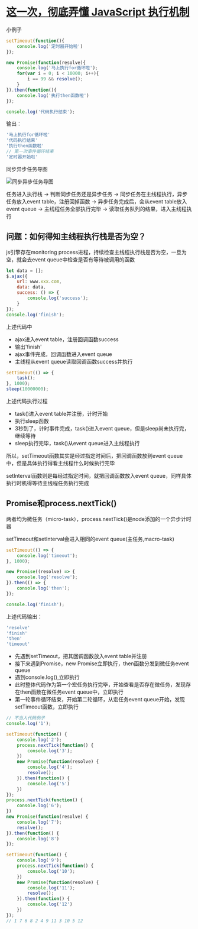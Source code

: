 # [这一次，彻底弄懂 JavaScript 执行机制](https://juejin.im/post/59e85eebf265da430d571f89)

小例子

```js
setTimeout(function(){
    console.log('定时器开始啦')
});

new Promise(function(resolve){
    console.log('马上执行for循环啦');
    for(var i = 0; i < 10000; i++){
        i == 99 && resolve();
    }
}).then(function(){
    console.log('执行then函数啦')
});

console.log('代码执行结束');
```

输出：

```js
'马上执行for循环啦'
'代码执行结束'
'执行then函数啦'
// 第一次事件循环结束
'定时器开始啦'
```

同步异步任务导图

![同步异步任务导图](https://user-gold-cdn.xitu.io/2017/11/21/15fdd88994142347?imageView2/0/w/1280/h/960/format/webp/ignore-error/1)

任务进入执行栈 -> 判断同步任务还是异步任务 -> 同步任务在主线程执行，异步任务放入event table，注册回掉函数 -> 异步任务完成后，会从event table放入event queue -> 主线程任务全部执行完毕 -> 读取任务队列的结果，进入主线程执行

## 问题：如何得知主线程执行栈是否为空？

js引擎存在monitoring process进程，持续检查主线程执行栈是否为空，一旦为空，就会去event queue中检查是否有等待被调用的函数

```js
let data = [];
$.ajax({
    url: www.xxx.com,
    data: data,
    success: () => {
        console.log('success');
    }
});
console.log('finish');
```

上述代码中

* ajax进入event table，注册回调函数success
* 输出'finish'
* ajax事件完成，回调函数进入event queue
* 主线程从event queue读取回调函数success并执行

```js
setTimeout(() => {
    task();
}, 1000);
sleep(10000000);
```

上述代码执行过程

* task()进入event table并注册，计时开始
* 执行sleep函数
* 3秒到了，计时事件完成，task()进入event queue，但是sleep尚未执行完，继续等待
* sleep执行完毕，task()从event queue进入主线程执行

所以，setTimeout函数其实是经过指定时间后，把回调函数放到event queue中，但是具体执行得看主线程什么时候执行完毕

setInterval函数则是每经过指定时间，就把回调函数放入event queue，同样具体执行时机得等待主线程任务执行完成

## Promise和process.nextTick()

两者均为微任务（micro-task），process.nextTick()是node添加的一个异步计时器

setTimeout和setInterval会进入相同的event queue(主任务,macro-task)

```js
setTimeout(() => {
    console.log('timeout');
}, 1000);

new Promise((resolve) => {
    console.log('resolve');
}).then(() => {
    console.log('then');
});

console.log('finish');
```

上述代码输出：

```js
'resolve'
'finish'
'then'
'timeout'
```

* 先遇到setTimeout，把其回调函数放入event table并注册
* 接下来遇到Promise，new Promise立即执行，then函数分发到微任务event queue
* 遇到console.log(),立即执行
* 此时整体代码作为第一个宏任务执行完毕，开始查看是否存在微任务，发现存在then函数在微任务event queue中，立即执行
* 第一轮事件循环结束，开始第二轮循环，从宏任务event queue开始，发现setTimeout函数，立即执行

```js
// 不当人代码例子
console.log('1');

setTimeout(function() {
    console.log('2');
    process.nextTick(function() {
        console.log('3');
    })
    new Promise(function(resolve) {
        console.log('4');
        resolve();
    }).then(function() {
        console.log('5')
    })
});
process.nextTick(function() {
    console.log('6');
})
new Promise(function(resolve) {
    console.log('7');
    resolve();
}).then(function() {
    console.log('8')
});

setTimeout(function() {
    console.log('9');
    process.nextTick(function() {
        console.log('10');
    })
    new Promise(function(resolve) {
        console.log('11');
        resolve();
    }).then(function() {
        console.log('12')
    })
});
// 1 7 6 8 2 4 9 11 3 10 5 12
```